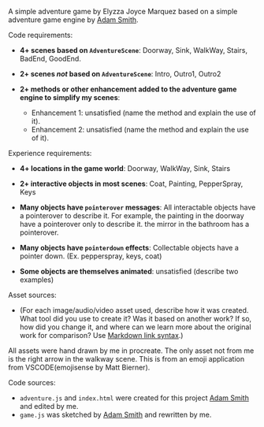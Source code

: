 A simple adventure game by Elyzza Joyce Marquez based on a simple adventure game engine by [Adam Smith](https://github.com/rndmcnlly).

Code requirements:
- **4+ scenes based on `AdventureScene`**: Doorway, Sink, WalkWay, Stairs, BadEnd, GoodEnd.

- **2+ scenes *not* based on `AdventureScene`**: Intro, Outro1, Outro2

- **2+ methods or other enhancement added to the adventure game engine to simplify my scenes**:
    - Enhancement 1: unsatisfied (name the method and explain the use of it).
    - Enhancement 2: unsatisfied (name the method and explain the use of it).

Experience requirements:
- **4+ locations in the game world**: Doorway, WalkWay, Sink, Stairs 

- **2+ interactive objects in most scenes**: Coat, Painting, PepperSpray, Keys

- **Many objects have `pointerover` messages**: All interactable objects have a pointerover to describe it. For example, the painting in the doorway have a pointerover only to describe it. the mirror in the bathroom has a pointerover.

- **Many objects have `pointerdown` effects**: Collectable objects have a pointer down. (Ex. pepperspray, keys, coat)

- **Some objects are themselves animated**: unsatisfied (describe two examples)

Asset sources:
- (For each image/audio/video asset used, describe how it was created. What tool did you use to create it? Was it based on another work? If so, how did you change it, and where can we learn more about the original work for comparison? Use [Markdown link syntax](https://docs.github.com/en/get-started/writing-on-github/getting-started-with-writing-and-formatting-on-github/basic-writing-and-formatting-syntax#links).)

All assets were hand drawn by me in procreate. The only asset not from me is the right arrow in the walkway scene. This is from an emoji application from VSCODE(emojisense by Matt Bierner).

Code sources:
- `adventure.js` and `index.html` were created for this project [Adam Smith](https://github.com/rndmcnlly) and edited by me.
- `game.js` was sketched by [Adam Smith](https://github.com/rndmcnlly) and rewritten by me.